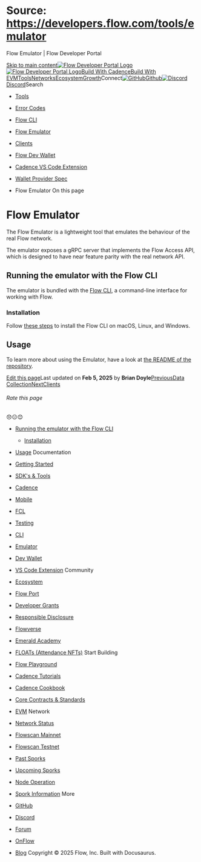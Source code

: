 # Source: https://developers.flow.com/tools/emulator




Flow Emulator | Flow Developer Portal





[Skip to main content](#__docusaurus_skipToContent_fallback)[![Flow Developer Portal Logo](/img/flow-docs-logo-dark.png)![Flow Developer Portal Logo](/img/flow-docs-logo-light.png)](/)[Build With Cadence](/build/flow)[Build With EVM](/evm/about)[Tools](/tools/flow-cli)[Networks](/networks/flow-networks)[Ecosystem](/ecosystem)[Growth](/growth)Connect[![GitHub]()Github](https://github.com/onflow)[![Discord]()Discord](https://discord.gg/flow)Search

* [Tools](/tools)
* [Error Codes](/tools/error-codes)
* [Flow CLI](/tools/flow-cli)
* [Flow Emulator](/tools/emulator)
* [Clients](/tools/clients)
* [Flow Dev Wallet](/tools/flow-dev-wallet)
* [Cadence VS Code Extension](/tools/vscode-extension)
* [Wallet Provider Spec](/tools/wallet-provider-spec)


* Flow Emulator
On this page
# Flow Emulator

The Flow Emulator is a lightweight tool that emulates the behaviour of the real Flow network.

The emulator exposes a gRPC server that implements the Flow Access API,
which is designed to have near feature parity with the real network API.

## Running the emulator with the Flow CLI[​](#running-the-emulator-with-the-flow-cli "Direct link to Running the emulator with the Flow CLI")

The emulator is bundled with the [Flow CLI](/tools/flow-cli), a command-line interface for working with Flow.

### Installation[​](#installation "Direct link to Installation")

Follow [these steps](/tools/flow-cli/install) to install the Flow CLI on macOS, Linux, and Windows.

## Usage[​](#usage "Direct link to Usage")

To learn more about using the Emulator,
have a look at [the README of the repository](https://github.com/onflow/flow-emulator/#starting-the-server).

[Edit this page](https://github.com/onflow/docs/tree/main/docs/tools/emulator/index.md)Last updated on **Feb 5, 2025** by **Brian Doyle**[PreviousData Collection](/tools/flow-cli/data-collection)[NextClients](/tools/clients)
###### Rate this page

😞😐😊

* [Running the emulator with the Flow CLI](#running-the-emulator-with-the-flow-cli)
  + [Installation](#installation)
* [Usage](#usage)
Documentation

* [Getting Started](/build/getting-started/contract-interaction)
* [SDK's & Tools](/tools)
* [Cadence](https://cadence-lang.org/docs/)
* [Mobile](/build/guides/mobile/overview)
* [FCL](/tools/clients/fcl-js)
* [Testing](/build/smart-contracts/testing)
* [CLI](/tools/flow-cli)
* [Emulator](/tools/emulator)
* [Dev Wallet](https://github.com/onflow/fcl-dev-wallet)
* [VS Code Extension](/tools/vscode-extension)
Community

* [Ecosystem](/ecosystem)
* [Flow Port](https://port.onflow.org/)
* [Developer Grants](https://github.com/onflow/developer-grants)
* [Responsible Disclosure](https://flow.com/flow-responsible-disclosure)
* [Flowverse](https://www.flowverse.co/)
* [Emerald Academy](https://academy.ecdao.org/)
* [FLOATs (Attendance NFTs)](https://floats.city/)
Start Building

* [Flow Playground](https://play.flow.com/)
* [Cadence Tutorials](https://cadence-lang.org/docs/tutorial/first-steps)
* [Cadence Cookbook](https://open-cadence.onflow.org)
* [Core Contracts & Standards](/build/core-contracts)
* [EVM](/evm/about)
Network

* [Network Status](https://status.onflow.org/)
* [Flowscan Mainnet](https://flowdscan.io/)
* [Flowscan Testnet](https://testnet.flowscan.io/)
* [Past Sporks](/networks/node-ops/node-operation/past-sporks)
* [Upcoming Sporks](/networks/node-ops/node-operation/upcoming-sporks)
* [Node Operation](/networks/node-ops)
* [Spork Information](/networks/node-ops/node-operation/spork)
More

* [GitHub](https://github.com/onflow)
* [Discord](https://discord.gg/flow)
* [Forum](https://forum.onflow.org/)
* [OnFlow](https://onflow.org/)
* [Blog](https://flow.com/blog)
Copyright © 2025 Flow, Inc. Built with Docusaurus.

